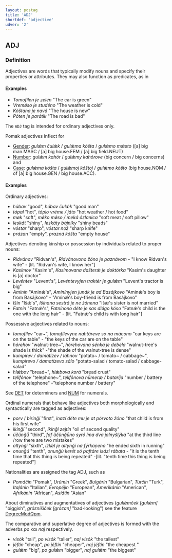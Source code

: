 ```yaml
---
layout: postag
title: 'ADJ'
shortdef: 'adjective'
udver: '2'
---
```



## ADJ

### Definition

Adjectives are words that typically modify nouns and specify their properties or attributes. They may also function as predicates, as in

#### Examples
-  *Tomofílen je zelén* "The car is green"
-  *Vremǿso je studéno* "The weather is cold"
-  *Kóštana je navá* "The house is new"
-  *Póten je parátik* "The road is bad"

The `ADJ` tag is intended for ordinary adjectives only. 

Pomak adjectives inflect for

- [Gender](../feat/Gender.md): *gulǽm čulǽk* / *gulǽma kóšta* / *gulǽmo mǽsto* ([a] big man.MASC / [a] big house.FEM / [a] big field.NEUT)
- [Number](../feat/Number.md): *gulǽm kahór* / *gulǽmy kahórove* (big concern / big concerns) and
- [Case](../feat/Case.md): *gulǽma kóšta* / *gulǽmoj kóštoj* / *gulǽmo kóšto* (big house.NOM / of [a] big house.GEN / big house.ACC).

#### Examples

Ordinary adjectives:

- *húbav* "good", *húbav čulǽk* "good man"
- *tópal* "hot", *tóplo vréme / játo* "hot weather / hot food"
- *møk* "soft", *mǿko mǿso / meká ózlanica* "soft meat / soft pillow"
- *leskát* "shiny", *leskáty bájniky* "shiny beads"
- *vóstar* "sharp", *vóstar nož* "sharp knife"
- *prázan* "empty", *prazná kóšta* "empty house"

Adjectives denoting kinship or possession by individuals related to proper nouns:
- *Ridvánov* "Ridvan's", *Ridvánovono žóno je paznávom* - "I know Ridvan's wife" - [lit. "Ridvan's wife, I know her"]
- *Kasímov* "Kasim's", *Kasímovana dašterǽ je doktórka* "Kasim's daughter is [a] doctor" 
- *Levéntev* "Levent's", *Levéntevyjen traktér je gulǽm* "Levent's tractor is big"
- *Aminín* "Aminǽ's", *Aminínyjen junák je ad Basájkovo* "Aminǽ's boy is from Basájkovo" - "Aminǽ's boy-friend is from Basájkovo"
- *Išín* "Išǽ's", *Išínana sestrá je ne žónena* "Išǽ's sister is not married"
- *Fatnín* "Fatnǽ's", *Fatnínono déte je sas dlǿgo kóso* "Fatnǽ's child is the one with the long hair"  - [lit. "Fatnǽ's child is with long hair"] 

Possessive adjectives related to nouns:
* *tomofílev* "car~", *tomofílevyne nahtáreve so na mácono* "car keys are on the table" - "the keys of the car are on the table"
* *hórehov* "walnut-tree~", *hórehovana sénka je debéla* "walnut-tree's shade is thick" -"the shade of the walnut-tree is dense"
* *kumpírev / damatízev / láhnov* "potato~ / tomato~ / cabbage~", *kumpírevo / damatízevo sálo* "potato-salad / tomato-salad / cabbage-salad"
* *hlǽbov* "bread~", *hlǽbova korá* "bread crust"
* *telifónov* "telephone~", *telifónova nǘmeræ / bataríja* "number / battery of the telephone" -"telephone number / battery"

See [DET](DET.md) for determiners and [NUM](NUM.md) for numerals.

Ordinal numerals that behave like adjectives both  morphologically and syntactically are tagged as adjectives:

- *porv* / *birinǧí* "first", *inazí déte mu je at pórvoto žóno* "that child is from his first wife"
- *ikinǧí* "second", *ikinǧí zejtín* "oil of second quality" 
- *üčünǧǘ* "third", *faf üčünǧǘno syró íma dva jalnyšlýka* "at the third line /row there are two mistakes"
- *altynǧí* "sixth", *izlǽl je altynǧí na fýrkaņeno* "he ended sixth in running"
- *onunǧú* "tenth", *onunǧú kerét só paftáre isázi rábata*  - "it is the tenth time that this thing is being repeated" -[lit. "tenth time this thing is being repeated"]

Nationalities are assigned the tag ADJ, such as
- *Pomáčin* "Pomak", *Urúmin* "Greek", *Bulgárin* "Bulgarian", *Túrčin* "Turk", *Itaļánin* "Italian", *Evropéjin* "European", *Amerikánin* "American", *Afrikánin* "African", *Asiátin* "Asian"

About diminutives and augmentatives of adjectives (*gulǽmček [gulǽm]* "biggish", *gróznišiček [grózan]* "bad-looking") see the feature [DegreeModQpm](../feat/DegreeModQpm.md).

The comparative and superlative degree of adjectives is formed with the adverbs  _po_ και _naj_ respectively.
* _visók_ "tall", _po visók_ "taller", _naj visók_ "the tallest"
* _jéftin_ "cheap", _po jéftin_ "cheaper", _naj jéftin_ "the cheapest "
* _gulǽm_ "big", _po gulǽm_ "bigger", _naj gulǽm_ "the biggest"



<!-- Interlanguage links updated So kvě 14 19:01:41 CEST 2022 -->
